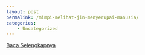 ```yaml
---
layout: post
permalink: /mimpi-melihat-jin-menyerupai-manusia/
categories:
    - Uncategorized
---
```


[Baca Selengkapnya](/07)
